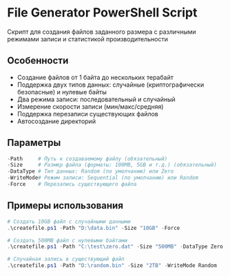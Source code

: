 # File Generator PowerShell Script

Скрипт для создания файлов заданного размера с различными режимами записи и статистикой производительности

## Особенности
- Создание файлов от 1 байта до нескольких терабайт
- Поддержка двух типов данных: случайные (криптографически безопасные) и нулевые байты
- Два режима записи: последовательный и случайный
- Измерение скорости записи (мин/макс/средняя)
- Поддержка перезаписи существующих файлов
- Автосоздание директорий

## Параметры
```powershell
-Path     # Путь к создаваемому файлу (обязательный)
-Size     # Размер файла (форматы: 100MB, 5GB и т.д.) (обязательный)
-DataType # Тип данных: Random (по умолчанию) или Zero
-WriteMode# Режим записи: Sequential (по умолчанию) или Random
-Force    # Перезапись существующего файла
```

## Примеры использования

```powershell
# Создать 10GB файл с случайными данными
.\createfile.ps1 -Path "D:\data.bin" -Size "10GB" -Force

# Создать 500MB файл с нулевыми байтами
.\createfile.ps1 -Path "C:\test\zero.dat" -Size "500MB" -DataType Zero

# Случайная запись в существующий файл
.\createfile.ps1 -Path "D:\random.bin" -Size "2TB" -WriteMode Random
```
